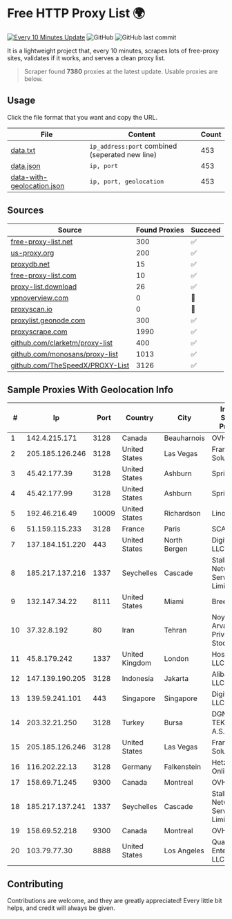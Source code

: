 
# Free HTTP Proxy List 🌍

[![Every 10 Minutes Update](https://github.com/mertguvencli/http-proxy-list/actions/workflows/main.yml/badge.svg?branch=main)](https://github.com/mertguvencli/http-proxy-list/actions/workflows/main.yml)
![GitHub](https://img.shields.io/github/license/mertguvencli/http-proxy-list)
![GitHub last commit](https://img.shields.io/github/last-commit/mertguvencli/http-proxy-list)

It is a lightweight project that, every 10 minutes, scrapes lots of free-proxy sites, validates if it works, and serves a clean proxy list.


> Scraper found **7380** proxies at the latest update. Usable proxies are below.

## Usage

Click the file format that you want and copy the URL.


|File|Content|Count|
|----|-------|-----|
|[data.txt](https://raw.githubusercontent.com/mertguvencli/http-proxy-list/main/proxy-list/data.txt)|`ip_address:port` combined (seperated new line)|453|
|[data.json](https://raw.githubusercontent.com/mertguvencli/http-proxy-list/main/proxy-list/data.json)|`ip, port`|453|
|[data-with-geolocation.json](https://raw.githubusercontent.com/mertguvencli/http-proxy-list/main/proxy-list/data-with-geolocation.json)|`ip, port, geolocation`|453|

## Sources

|Source|Found Proxies|Succeed|
|------|-------------|-------|
|[free-proxy-list.net](https://free-proxy-list.net)|300|✅|
|[us-proxy.org](https://www.us-proxy.org)|200|✅|
|[proxydb.net](http://proxydb.net)|15|✅|
|[free-proxy-list.com](https://free-proxy-list.com/?page=&port=&type%5B%5D=http&type%5B%5D=https&up_time=0&search=Search)|10|✅|
|[proxy-list.download](https://www.proxy-list.download/HTTP)|26|✅|
|[vpnoverview.com](https://vpnoverview.com/privacy/anonymous-browsing/free-proxy-servers)|0|🚫|
|[proxyscan.io](https://www.proxyscan.io)|0|🚫|
|[proxylist.geonode.com](https://proxylist.geonode.com/api/proxy-list?limit=300&page=1&sort_by=lastChecked&sort_type=desc&protocols=http,https)|300|✅|
|[proxyscrape.com](https://api.proxyscrape.com/v2/?request=displayproxies&protocol=http&timeout=10000&country=all&ssl=all&anonymity=all)|1990|✅|
|[github.com/clarketm/proxy-list](https://raw.githubusercontent.com/clarketm/proxy-list/master/proxy-list-raw.txt)|400|✅|
|[github.com/monosans/proxy-list](https://raw.githubusercontent.com/monosans/proxy-list/main/proxies/http.txt)|1013|✅|
|[github.com/TheSpeedX/PROXY-List](https://raw.githubusercontent.com/TheSpeedX/PROXY-List/master/http.txt)|3126|✅|


## Sample Proxies With Geolocation Info

|#|Ip|Port|Country|City|Internet Service Provider|
|-|--|----|-------|----|-------------------------|
|1|142.4.215.171|3128|Canada|Beauharnois|OVH SAS|
|2|205.185.126.246|3128|United States|Las Vegas|FranTech Solutions|
|3|45.42.177.39|3128|United States|Ashburn|Sprint|
|4|45.42.177.99|3128|United States|Ashburn|Sprint|
|5|192.46.216.49|10009|United States|Richardson|Linode, LLC|
|6|51.159.115.233|3128|France|Paris|SCALEWAY|
|7|137.184.151.220|443|United States|North Bergen|DigitalOcean, LLC|
|8|185.217.137.216|1337|Seychelles|Cascade|Stallion Network Services Limited|
|9|132.147.34.22|8111|United States|Miami|Breezeline|
|10|37.32.8.192|80|Iran|Tehran|Noyan Abr Arvan Co. ( Private Joint Stock)|
|11|45.8.179.242|1337|United Kingdom|London|Hostland LLC|
|12|147.139.190.205|3128|Indonesia|Jakarta|Alibaba.com LLC|
|13|139.59.241.101|443|Singapore|Singapore|DigitalOcean, LLC|
|14|203.32.21.250|3128|Turkey|Bursa|DGN TEKNOLOJI A.S.|
|15|205.185.126.246|3128|United States|Las Vegas|FranTech Solutions|
|16|116.202.22.13|3128|Germany|Falkenstein|Hetzner Online GmbH|
|17|158.69.71.245|9300|Canada|Montreal|OVH SAS|
|18|185.217.137.241|1337|Seychelles|Cascade|Stallion Network Services Limited|
|19|158.69.52.218|9300|Canada|Montreal|OVH SAS|
|20|103.79.77.30|8888|United States|Los Angeles|QuadraNet Enterprises LLC|



## Contributing

Contributions are welcome, and they are greatly appreciated! Every
little bit helps, and credit will always be given.

